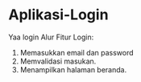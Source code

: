 # Aplikasi-Login
Yaa login
Alur Fitur Login:
1. Memasukkan email dan password
2. Memvalidasi masukan.
3. Menampilkan halaman beranda.
